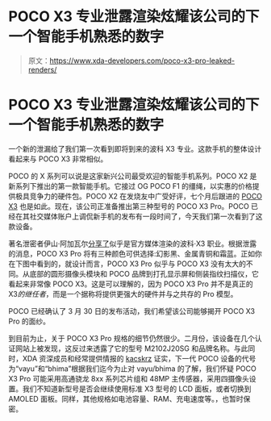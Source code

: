 # POCO X3 专业泄露渲染炫耀该公司的下一个智能手机熟悉的数字

> 原文：<https://www.xda-developers.com/poco-x3-pro-leaked-renders/>

# POCO X3 专业泄露渲染炫耀该公司的下一个智能手机熟悉的数字

一个新的泄漏给了我们第一次看到即将到来的波科 X3 专业。这款手机的整体设计看起来与 POCO X3 非常相似。

POCO 的 X 系列可以说是这家新兴公司最受欢迎的智能手机系列。POCO X2 是新系列下推出的第一款智能手机。它接过 OG POCO F1 的缰绳，以实惠的价格提供极具竞争力的硬件包。POCO X2 在发烧友中广受好评，七个月后跟进的 [POCO X3](https://www.xda-developers.com/poco-x3-launched-india/) 也是如此。现在，该公司正准备推出第三种型号的 POCO X3 Pro。POCO 已经在其社交媒体账户上调侃新手机的发布有一段时间了，今天我们第一次看到了这款设备。

著名泄密者伊山·阿加瓦尔[分享了](https://twitter.com/ishanagarwal24/status/1371699125654233093)似乎是官方媒体渲染的波科·X3 职业。根据泄露的消息，POCO X3 Pro 将有三种颜色可供选择:幻影黑、金属青铜和霜蓝。正如你在下图中看到的，就设计而言，POCO X3 Pro 似乎与 POCO X3 没有太大的不同。从底部的圆形摄像头模块和 POCO 品牌到打孔显示屏和侧装指纹扫描仪，它看起来非常像 POCO X3。这是可以理解的，因为 POCO X3 Pro 并不是真正的 X3*的继任者*，而是一个据称将提供更强大的硬件并与之共存的 Pro 模型。

POCO 已经确认了 3 月 30 日的发布活动，我们希望该公司能够揭开 POCO X3 Pro 的面纱。

到目前为止，关于 POCO X3 Pro 规格的细节仍然很少。二月份，该设备在几个认证网站上被发现，这反过来透露了它的型号 M2102J20SG 和品牌名称。与此同时，XDA 资深成员和经常提供情报的 [kacskrz](https://forum.xda-developers.com/m/kacskrz.8240900/about) 证实，下一代 POCO 设备的代号为“vayu”和“bhima”根据我们迄今为止对 vayu/bhima 的了解，我们怀疑 POCO X3 Pro 可能采用高通骁龙 8xx 系列芯片组和 48MP 主传感器，采用四摄像头设置。我们不知道新型号是否会继续使用标准 X3 型号的 LCD 面板，或者切换到 AMOLED 面板。同样，其他规格如电池容量、RAM、充电速度等。，也暂时保密。